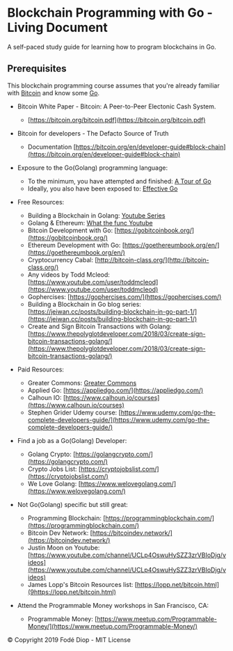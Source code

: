 # Blockchain Programming with Go - Living Document
 A self-paced study guide for learning how to program blockchains in Go.

## Prerequisites
This blockchain programming course assumes that you're already familiar with [Bitcoin](https://bitcoin.org) and know some [Go](https://golang.org/).

+ Bitcoin White Paper - Bitcoin: A Peer-to-Peer Electonic Cash System. 
    * [https://bitcoin.org/bitcoin.pdf](https://bitcoin.org/bitcoin.pdf)

+ Bitcoin for developers - The Defacto Source of Truth
    * Documentation [https://bitcoin.org/en/developer-guide#block-chain](https://bitcoin.org/en/developer-guide#block-chain)

+ Exposure to the Go(Golang) programming language: 
    * To the minimum, you have attempted and finished: [A Tour of Go](https://tour.golang.org/welcome/1)
    * Ideally, you also have been exposed to: [Effective Go](https://golang.org/doc/effective_go.html)

+ Free Resources:
    * Building a Blockchain in Golang: [Youtube Series](https://youtu.be/mYlHT9bB6OE)
    * Golang & Ethereum: [What the func Youtube](https://youtu.be/-7uChuO_VzM)
    * Bitcoin Development with Go: [https://gobitcoinbook.org/](https://gobitcoinbook.org/)
    * Ethereum Development with Go: [https://goethereumbook.org/en/](https://goethereumbook.org/en/)
    * Cryptocurrency Cabal: [http://bitcoin-class.org/](http://bitcoin-class.org/)
    * Any videos by Todd Mcleod: [https://www.youtube.com/user/toddmcleod](https://www.youtube.com/user/toddmcleod)
    * Gophercises: [https://gophercises.com/](https://gophercises.com/)
    * Building a Blockchain in Go blog series: [https://jeiwan.cc/posts/building-blockchain-in-go-part-1/](https://jeiwan.cc/posts/building-blockchain-in-go-part-1/)
    * Create and Sign Bitcoin Transactions with Golang: [https://www.thepolyglotdeveloper.com/2018/03/create-sign-bitcoin-transactions-golang/](https://www.thepolyglotdeveloper.com/2018/03/create-sign-bitcoin-transactions-golang/)
    
+ Paid Resources:
    * Greater Commons: [Greater Commons](https://greatercommons.com/learn/golang)
    * Applied Go: [https://appliedgo.com/](https://appliedgo.com/)
    * Calhoun IO: [https://www.calhoun.io/courses](https://www.calhoun.io/courses)
    * Stephen Grider Udemy course: [https://www.udemy.com/go-the-complete-developers-guide/](https://www.udemy.com/go-the-complete-developers-guide/)
   
+ Find a job as a Go(Golang) Developer:
    * Golang Crypto: [https://golangcrypto.com/](https://golangcrypto.com/)
    * Crypto Jobs List: [https://cryptojobslist.com/](https://cryptojobslist.com/)
    * We Love Golang: [https://www.welovegolang.com/](https://www.welovegolang.com/)

+ Not Go(Golang) specific but still great:
    * Programming Blockchain: [https://programmingblockchain.com/](https://programmingblockchain.com/)
    * Bitcoin Dev Network: [https://bitcoindev.network/](https://bitcoindev.network/)
    * Justin Moon on Youtube: [https://www.youtube.com/channel/UCLp4OswuHySZZ3zrVBIoDjg/videos](https://www.youtube.com/channel/UCLp4OswuHySZZ3zrVBIoDjg/videos)
    * James Lopp's Bitcoin Resources list: [https://lopp.net/bitcoin.html](9https://lopp.net/bitcoin.html)

+ Attend the Programmable Money workshops in San Francisco, CA:
    * Programmable Money: [https://www.meetup.com/Programmable-Money/](https://www.meetup.com/Programmable-Money/)


© Copyright 2019 Fodé Diop - MIT License